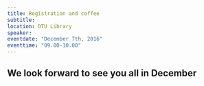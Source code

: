 ```yaml
---
title: Registration and coffee
subtitle:
location: DTU Library
speaker:
eventdate: "December 7th, 2016"
eventtime: "09.00-10.00"
---
```



## We look forward to see you all in December
